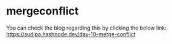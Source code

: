 # mergeconflict


You can check the blog regarding this by clicking the below link:
https://sudipa.hashnode.dev/day-10-merge-conflict
